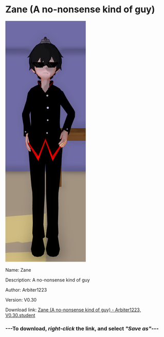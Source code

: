 # Zane (A no-nonsense kind of guy)

<img src = "https://raw.githubusercontent.com/Arbiter1223/Daigaku-Gurashi-Custom-Students/master/Students/Files/Zane%20(A%20no-nonsense%20kind%20of%20guy).png">

Name: Zane

Description: A no-nonsense kind of guy

Author: Arbiter1223

Version: V0.30

Download link: <a href="https://raw.githubusercontent.com/Arbiter1223/Daigaku-Gurashi-Custom-Students/master/Students/Files/Zane%20(A%20no-nonsense%20kind%20of%20guy)%20-%20Arbiter1223%2C%20V0.30.student">Zane (A no-nonsense kind of guy) - Arbiter1223, V0.30.student</a>

### ---**To download, _right-click_ the link, and select _"Save as"_**---
